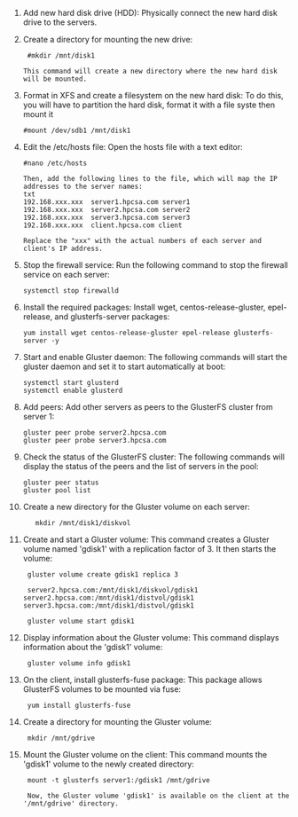 1. Add new hard disk drive (HDD): Physically connect the new hard disk drive to the servers. 

2. Create a directory for mounting the new drive:
   
        #mkdir /mnt/disk1
   
       This command will create a new directory where the new hard disk will be mounted. 

3. Format in XFS and create a filesystem on the new hard disk: To do this, you will have to partition the hard disk, format it with a file syste then mount it

       #mount /dev/sdb1 /mnt/disk1

4. Edit the /etc/hosts file: Open the hosts file with a text editor:
   
       #nano /etc/hosts
       
       Then, add the following lines to the file, which will map the IP addresses to the server names:
       txt
       192.168.xxx.xxx  server1.hpcsa.com server1
       192.168.xxx.xxx  server2.hpcsa.com server2
       192.168.xxx.xxx  server3.hpcsa.com server3
       192.168.xxx.xxx  client.hpcsa.com client
       
       Replace the "xxx" with the actual numbers of each server and client's IP address.

5. Stop the firewall service: Run the following command to stop the firewall service on each server:
   
       systemctl stop firewalld
       
   
6. Install the required packages: Install wget, centos-release-gluster, epel-release, and glusterfs-server packages:
   
       yum install wget centos-release-gluster epel-release glusterfs-server -y
   

7. Start and enable Gluster daemon: The following commands will start the gluster daemon and set it to start automatically at boot:
   
       systemctl start glusterd
       systemctl enable glusterd
       
   
8. Add peers: Add other servers as peers to the GlusterFS cluster from server 1:
   
       gluster peer probe server2.hpcsa.com
       gluster peer probe server3.hpcsa.com
       
   
9. Check the status of the GlusterFS cluster: The following commands will display the status of the peers and the list of servers in the pool:
   
       gluster peer status
       gluster pool list
       
   
10. Create a new directory for the Gluster volume on each server: 
   
           mkdir /mnt/disk1/diskvol
           
   
11. Create and start a Gluster volume: This command creates a Gluster volume named 'gdisk1' with a replication factor of 3. It then starts the volume:
   
         gluster volume create gdisk1 replica 3 
         
         server2.hpcsa.com:/mnt/disk1/diskvol/gdisk1  server2.hpcsa.com:/mnt/disk1/distvol/gdisk1  server3.hpcsa.com:/mnt/disk1/distvol/gdisk1
         
         gluster volume start gdisk1
         
   
12. Display information about the Gluster volume: This command displays information about the 'gdisk1' volume:
   
         gluster volume info gdisk1
         
   
13. On the client, install glusterfs-fuse package: This package allows GlusterFS volumes to be mounted via fuse:
   
         yum install glusterfs-fuse
   
   
14. Create a directory for mounting the Gluster volume:
   
         mkdir /mnt/gdrive
   
   
15. Mount the Gluster volume on the client: This command mounts the 'gdisk1' volume to the newly created directory:
   
         mount -t glusterfs server1:/gdisk1 /mnt/gdrive
         
         Now, the Gluster volume 'gdisk1' is available on the client at the '/mnt/gdrive' directory.
